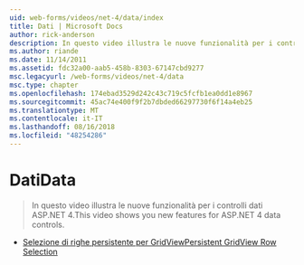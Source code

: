 ```yaml
---
uid: web-forms/videos/net-4/data/index
title: Dati | Microsoft Docs
author: rick-anderson
description: In questo video illustra le nuove funzionalità per i controlli dati ASP.NET 4.
ms.author: riande
ms.date: 11/14/2011
ms.assetid: fdc32a00-aab5-458b-8303-67147cbd9277
msc.legacyurl: /web-forms/videos/net-4/data
msc.type: chapter
ms.openlocfilehash: 174ebad3529d242c43c719c5fcfb1ea0dd1e8967
ms.sourcegitcommit: 45ac74e400f9f2b7dbded66297730f6f14a4eb25
ms.translationtype: MT
ms.contentlocale: it-IT
ms.lasthandoff: 08/16/2018
ms.locfileid: "48254286"
---
```

<a name="data"></a><span data-ttu-id="f5671-103">Dati</span><span class="sxs-lookup"><span data-stu-id="f5671-103">Data</span></span>
====================
> <span data-ttu-id="f5671-104">In questo video illustra le nuove funzionalità per i controlli dati ASP.NET 4.</span><span class="sxs-lookup"><span data-stu-id="f5671-104">This video shows you new features for ASP.NET 4 data controls.</span></span>


- [<span data-ttu-id="f5671-105">Selezione di righe persistente per GridView</span><span class="sxs-lookup"><span data-stu-id="f5671-105">Persistent GridView Row Selection</span></span>](aspnet-4-quick-hit-persistent-gridview-row-selection.md)
